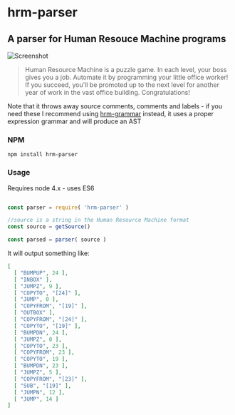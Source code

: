 # hrm-parser

## A parser for Human Resouce Machine programs

![Screenshot](http://tomorrowcorporation.com/blog/wp-content/themes/tcTheme2/images/hrm/screenshots/hrm_04.png)

> Human Resource Machine is a puzzle game. In each level, your boss gives you a job. Automate it by programming your little office worker! If you succeed, you'll be promoted up to the next level for another year of work in the vast office building. Congratulations!

Note that it throws away source comments, comments and labels - if you need 
these I recommend using [hrm-grammar](https://github.com/sixlettervariables/hrm-grammar) 
instead, it uses a proper expression grammar and will produce an AST

### NPM

`npm install hrm-parser`

### Usage

Requires node 4.x - uses ES6

```javascript

const parser = require( 'hrm-parser' )

//source is a string in the Human Resource Machine format
const source = getSource()

const parsed = parser( source )
```

It will output something like:
```json
[ 
  [ "BUMPUP", 24 ],
  [ "INBOX" ],
  [ "JUMPZ", 9 ],
  [ "COPYTO", "[24]" ],
  [ "JUMP", 0 ],
  [ "COPYFROM", "[19]" ],
  [ "OUTBOX" ],
  [ "COPYFROM", "[24]" ],
  [ "COPYTO", "[19]" ],
  [ "BUMPDN", 24 ],
  [ "JUMPZ", 0 ],
  [ "COPYTO", 23 ],
  [ "COPYFROM", 23 ],
  [ "COPYTO", 19 ],
  [ "BUMPDN", 23 ],
  [ "JUMPZ", 5 ],
  [ "COPYFROM", "[23]" ],
  [ "SUB", "[19]" ],
  [ "JUMPN", 12 ],
  [ "JUMP", 14 ] 
]
```